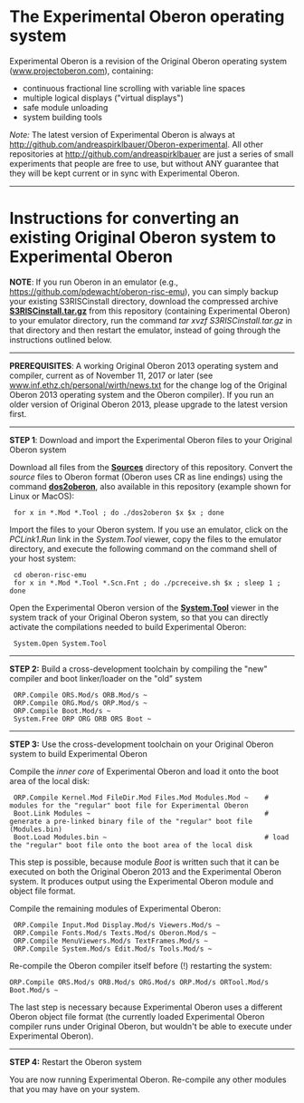 # The Experimental Oberon operating system
Experimental Oberon is a revision of the Original Oberon operating system (www.projectoberon.com), containing:

* continuous fractional line scrolling with variable line spaces
* multiple logical displays ("virtual displays")
* safe module unloading
* system building tools

*Note:* The latest version of Experimental Oberon is always at http://github.com/andreaspirklbauer/Oberon-experimental. All other repositories at http://github.com/andreaspirklbauer are just a series of small experiments that people are free to use, but without ANY guarantee that they will be kept current or in sync with Experimental Oberon.

------------------------------------------------------

# Instructions for converting an existing Original Oberon system to Experimental Oberon

**NOTE**: If you run Oberon in an emulator (e.g., https://github.com/pdewacht/oberon-risc-emu), you can simply backup your existing S3RISCinstall directory, download the compressed archive [**S3RISCinstall.tar.gz**](Documentation/S3RISCinstall.tar.gz) from this repository (containing Experimental Oberon) to your emulator directory, run the command *tar xvzf S3RISCinstall.tar.gz* in that directory and then restart the emulator, instead of going through the instructions outlined below.

------------------------------------------------------

**PREREQUISITES**: A working Original Oberon 2013 operating system and compiler, current as of November 11, 2017 or later (see www.inf.ethz.ch/personal/wirth/news.txt for the change log of the Original Oberon 2013 operating system and the Oberon compiler). If you run an older version of Original Oberon 2013, please upgrade to the latest version first.

------------------------------------------------------

**STEP 1**: Download and import the Experimental Oberon files to your Original Oberon system

Download all files from the [**Sources**](Sources/) directory of this repository. Convert the *source* files to Oberon format (Oberon uses CR as line endings) using the command [**dos2oberon**](dos2oberon), also available in this repository (example shown for Linux or MacOS):

     for x in *.Mod *.Tool ; do ./dos2oberon $x $x ; done

Import the files to your Oberon system. If you use an emulator, click on the *PCLink1.Run* link in the *System.Tool* viewer, copy the files to the emulator directory, and execute the following command on the command shell of your host system:

     cd oberon-risc-emu
     for x in *.Mod *.Tool *.Scn.Fnt ; do ./pcreceive.sh $x ; sleep 1 ; done

Open the Experimental Oberon version of the [**System.Tool**](Sources/System.Tool) viewer in the system track of your Original Oberon system, so that you can directly activate the compilations needed to build Experimental Oberon:

     System.Open System.Tool

------------------------------------------------------

**STEP 2:** Build a cross-development toolchain by compiling the "new" compiler and boot linker/loader on the "old" system

     ORP.Compile ORS.Mod/s ORB.Mod/s ~
     ORP.Compile ORG.Mod/s ORP.Mod/s ~
     ORP.Compile Boot.Mod/s ~
     System.Free ORP ORG ORB ORS Boot ~

------------------------------------------------------

**STEP 3:** Use the cross-development toolchain on your Original Oberon system to build Experimental Oberon

Compile the *inner core* of Experimental Oberon and load it onto the boot area of the local disk:

     ORP.Compile Kernel.Mod FileDir.Mod Files.Mod Modules.Mod ~    # modules for the "regular" boot file for Experimental Oberon
     Boot.Link Modules ~                                           # generate a pre-linked binary file of the "regular" boot file (Modules.bin)
     Boot.Load Modules.bin ~                                       # load the "regular" boot file onto the boot area of the local disk

This step is possible, because module *Boot* is written such that it can be executed on both the Original Oberon 2013 and the Experimental Oberon system. It produces output using the Experimental Oberon module and object file format.

Compile the remaining modules of Experimental Oberon:

     ORP.Compile Input.Mod Display.Mod/s Viewers.Mod/s ~
     ORP.Compile Fonts.Mod/s Texts.Mod/s Oberon.Mod/s ~
     ORP.Compile MenuViewers.Mod/s TextFrames.Mod/s ~
     ORP.Compile System.Mod/s Edit.Mod/s Tools.Mod/s ~

Re-compile the Oberon compiler itself before (!) restarting the system:

    ORP.Compile ORS.Mod/s ORB.Mod/s ORG.Mod/s ORP.Mod/s ORTool.Mod/s Boot.Mod/s ~

The last step is necessary because Experimental Oberon uses a different Oberon object file format (the currently loaded Experimental Oberon compiler runs under Original Oberon, but wouldn't be able to execute under Experimental Oberon).

------------------------------------------------------

**STEP 4:** Restart the Oberon system

You are now running Experimental Oberon. Re-compile any other modules that you may have on your system.
